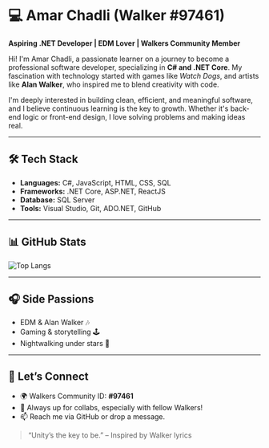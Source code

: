 # 💻 Amar Chadli (Walker #97461)

**Aspiring .NET Developer | EDM Lover | Walkers Community Member**

Hi! I'm Amar Chadli, a passionate learner on a journey to become a professional software developer, specializing in **C# and .NET Core**. My fascination with technology started with games like *Watch Dogs*, and artists like **Alan Walker**, who inspired me to blend creativity with code.

I'm deeply interested in building clean, efficient, and meaningful software, and I believe continuous learning is the key to growth. Whether it's back-end logic or front-end design, I love solving problems and making ideas real.

---

## 🛠 Tech Stack

- **Languages:** C#, JavaScript, HTML, CSS, SQL  
- **Frameworks:** .NET Core, ASP.NET, ReactJS  
- **Database:** SQL Server  
- **Tools:** Visual Studio, Git, ADO.NET, GitHub  

---

## 📊 GitHub Stats

![Top Langs](https://github-readme-stats.vercel.app/api/top-langs/?username=W47K3R-97641&layout=compact&theme=radical)

---

## 🎧 Side Passions

- EDM & Alan Walker 🎶  
- Gaming & storytelling 🕹  
- Nightwalking under stars 🌌  

---

## 🤝 Let’s Connect

- 🌍 Walkers Community ID: **#97461**  
- 💬 Always up for collabs, especially with fellow Walkers!  
- 📫 Reach me via GitHub or drop a message.  

> “Unity’s the key to be.” – Inspired by Walker lyrics
